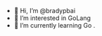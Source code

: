 - 👋 Hi, I’m @bradypbai
- 👀 I’m interested in GoLang
- 🌱 I’m currently learning Go
.

<!---
bradypbai/bradypbai is a ✨ special ✨ repository because its `README.md` (this file) appears on your GitHub profile.
You can click the Preview link to take a look at your changes.
--->
